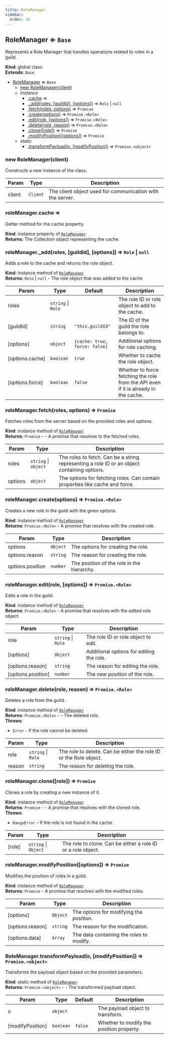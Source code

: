 ```yaml
---
title: RoleManager
sidebar:
  order: 36
---
```




## RoleManager ⇐ <code>Base</code>
Represents a Role Manager that handles operations related to roles in a guild.

**Kind**: global class  
**Extends**: <code>Base</code>  

* [RoleManager](#RoleManager) ⇐ <code>Base</code>
    * [new RoleManager(client)](#new_RoleManager_new)
    * _instance_
        * [.cache](#RoleManager+cache) ⇒
        * [._add(roles, [guildId], [options])](#RoleManager+_add) ⇒ <code>Role</code> \| <code>null</code>
        * [.fetch(roles, options)](#RoleManager+fetch) ⇒ <code>Promise</code>
        * [.create(options)](#RoleManager+create) ⇒ <code>Promise.&lt;Role&gt;</code>
        * [.edit(role, [options])](#RoleManager+edit) ⇒ <code>Promise.&lt;Role&gt;</code>
        * [.delete(role, reason)](#RoleManager+delete) ⇒ <code>Promise.&lt;Role&gt;</code>
        * [.clone([role])](#RoleManager+clone) ⇒ <code>Promise</code>
        * [.modifyPosition([options])](#RoleManager+modifyPosition) ⇒ <code>Promise</code>
    * _static_
        * [.transformPayload(o, [modifyPosition])](#RoleManager.transformPayload) ⇒ <code>Promise.&lt;object&gt;</code>

<a name="new_RoleManager_new"></a>

### new RoleManager(client)
Constructs a new instance of the class.


| Param | Type | Description |
| --- | --- | --- |
| client | <code>Client</code> | The client object used for communication with the server. |

<a name="RoleManager+cache"></a>

### roleManager.cache ⇒
Getter method for the cache property.

**Kind**: instance property of [<code>RoleManager</code>](#RoleManager)  
**Returns**: The Collection object representing the cache.  
<a name="RoleManager+_add"></a>

### roleManager.\_add(roles, [guildId], [options]) ⇒ <code>Role</code> \| <code>null</code>
Adds a role to the cache and returns the role object.

**Kind**: instance method of [<code>RoleManager</code>](#RoleManager)  
**Returns**: <code>Role</code> \| <code>null</code> - The role object that was added to the cache  

| Param | Type | Default | Description |
| --- | --- | --- | --- |
| roles | <code>string</code> \| <code>Role</code> |  | The role ID or role object to add to the cache. |
| [guildId] | <code>string</code> | <code>&quot;this.guildId&quot;</code> | The ID of the guild the role belongs to. |
| [options] | <code>object</code> | <code>{cache: true, force: false}</code> | Additional options for role caching. |
| [options.cache] | <code>boolean</code> | <code>true</code> | Whether to cache the role object. |
| [options.force] | <code>boolean</code> | <code>false</code> | Whether to force fetching the role from the API even if it is already in the cache. |

<a name="RoleManager+fetch"></a>

### roleManager.fetch(roles, options) ⇒ <code>Promise</code>
Fetches roles from the server based on the provided roles and options.

**Kind**: instance method of [<code>RoleManager</code>](#RoleManager)  
**Returns**: <code>Promise</code> - - A promise that resolves to the fetched roles.  

| Param | Type | Description |
| --- | --- | --- |
| roles | <code>string</code> \| <code>object</code> | The roles to fetch. Can be a string representing a role ID or an object containing options. |
| options | <code>object</code> | The options for fetching roles. Can contain properties like cache and force. |

<a name="RoleManager+create"></a>

### roleManager.create(options) ⇒ <code>Promise.&lt;Role&gt;</code>
Creates a new role in the guild with the given options.

**Kind**: instance method of [<code>RoleManager</code>](#RoleManager)  
**Returns**: <code>Promise.&lt;Role&gt;</code> - A promise that resolves with the created role.  

| Param | Type | Description |
| --- | --- | --- |
| options | <code>Object</code> | The options for creating the role. |
| options.reason | <code>string</code> | The reason for creating the role. |
| options.position | <code>number</code> | The position of the role in the hierarchy. |

<a name="RoleManager+edit"></a>

### roleManager.edit(role, [options]) ⇒ <code>Promise.&lt;Role&gt;</code>
Edits a role in the guild.

**Kind**: instance method of [<code>RoleManager</code>](#RoleManager)  
**Returns**: <code>Promise.&lt;Role&gt;</code> - A promise that resolves with the edited role object.  

| Param | Type | Description |
| --- | --- | --- |
| role | <code>string</code> \| <code>Role</code> | The role ID or role object to edit. |
| [options] | <code>Object</code> | Additional options for editing the role. |
| [options.reason] | <code>string</code> | The reason for editing the role. |
| [options.position] | <code>number</code> | The new position of the role. |

<a name="RoleManager+delete"></a>

### roleManager.delete(role, reason) ⇒ <code>Promise.&lt;Role&gt;</code>
Deletes a role from the guild.

**Kind**: instance method of [<code>RoleManager</code>](#RoleManager)  
**Returns**: <code>Promise.&lt;Role&gt;</code> - - The deleted role.  
**Throws**:

- <code>Error</code> - If the role cannot be deleted.


| Param | Type | Description |
| --- | --- | --- |
| role | <code>string</code> \| <code>Role</code> | The role to delete. Can be either the role ID or the Role object. |
| reason | <code>string</code> | The reason for deleting the role. |

<a name="RoleManager+clone"></a>

### roleManager.clone([role]) ⇒ <code>Promise</code>
Clones a role by creating a new instance of it.

**Kind**: instance method of [<code>RoleManager</code>](#RoleManager)  
**Returns**: <code>Promise</code> - - A promise that resolves with the cloned role.  
**Throws**:

- <code>RangeError</code> - If the role is not found in the cache.


| Param | Type | Description |
| --- | --- | --- |
| [role] | <code>string</code> \| <code>Object</code> | The role to clone. Can be either a role ID or a role object. |

<a name="RoleManager+modifyPosition"></a>

### roleManager.modifyPosition([options]) ⇒ <code>Promise</code>
Modifies the position of roles in a guild.

**Kind**: instance method of [<code>RoleManager</code>](#RoleManager)  
**Returns**: <code>Promise</code> - A promise that resolves with the modified roles.  

| Param | Type | Description |
| --- | --- | --- |
| [options] | <code>Object</code> | The options for modifying the position. |
| [options.reason] | <code>string</code> | The reason for the modification. |
| [options.data] | <code>Array</code> | The data containing the roles to modify. |

<a name="RoleManager.transformPayload"></a>

### RoleManager.transformPayload(o, [modifyPosition]) ⇒ <code>Promise.&lt;object&gt;</code>
Transforms the payload object based on the provided parameters.

**Kind**: static method of [<code>RoleManager</code>](#RoleManager)  
**Returns**: <code>Promise.&lt;object&gt;</code> - - The transformed payload object.  

| Param | Type | Default | Description |
| --- | --- | --- | --- |
| o | <code>object</code> |  | The payload object to transform. |
| [modifyPosition] | <code>boolean</code> | <code>false</code> | Whether to modify the position property. |

